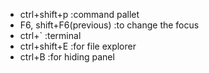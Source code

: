 * ctrl+shift+p :command pallet
* F6, shift+F6(previous) :to change the focus
* ctrl+` :terminal
* ctrl+shift+E :for file explorer
* ctrl+B :for hiding panel
